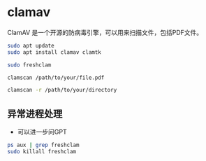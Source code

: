 # clamav
ClamAV 是一个开源的防病毒引擎，可以用来扫描文件，包括PDF文件。
```bash
sudo apt update
sudo apt install clamav clamtk

sudo freshclam

clamscan /path/to/your/file.pdf

clamscan -r /path/to/your/directory
```

## 异常进程处理
* 可以进一步问GPT
```bash
ps aux | grep freshclam
sudo killall freshclam
```

